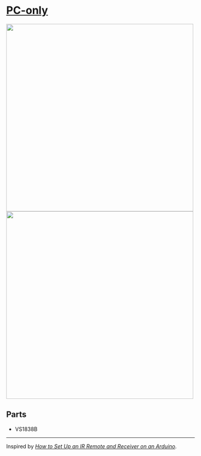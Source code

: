 # [PC-only]

<image width=500 src="../doc/pc-only-circuit.png">

<image width=500 src="../doc/pc-only-proto.jpg">

## Parts

- VS1838B

---

Inspired by _[How to Set Up an IR Remote and Receiver on an Arduino]_.

[pc-only]: ./pc-only.ino
[how to set up an ir remote and receiver on an arduino]: http://www.circuitbasics.com/arduino-ir-remote-receiver-tutorial/
